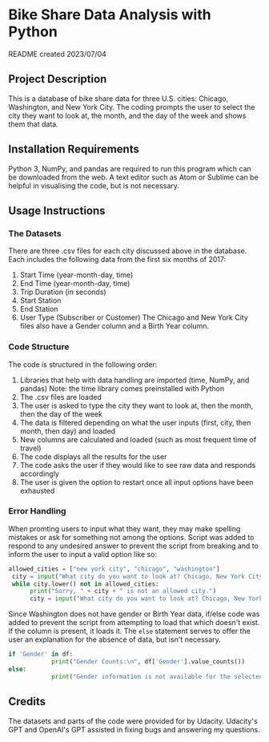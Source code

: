 # Bike Share Data Analysis with Python
README created 2023/07/04
## Project Description
This is a database of bike share data for three U.S. cities: Chicago, Washington, and New York City. The coding prompts the user to select the city they want to look at, the month, and the day of the week and shows them that data.

## Installation Requirements
Python 3, NumPy, and pandas are required to run this program which can be downloaded from the web. A text editor such as Atom or Sublime can be helpful in visualising the code, but is not necessary.

## Usage Instructions
### The Datasets
There are three .csv files for each city discussed above in the database. Each includes the following data from the first six months of 2017:
1. Start Time (year-month-day, time)
2. End Time (year-month-day, time)
3. Trip Duration (in seconds)
4. Start Station
5. End Station
6. User Type (Subscriber or Customer)
The Chicago and New York City files also have a Gender column and a Birth Year column.

### Code Structure
The code is structured in the following order:
1. Libraries that help with data handling are imported (time, NumPy, and pandas)
   Note: the time library comes preinstalled with Python
2. The .csv files are loaded
3. The user is asked to type the city they want to look at, then the month, then the day of the week
4. The data is filtered depending on what the user inputs (first, city, then month, then day) and loaded
5. New columns are calculated and loaded (such as most frequent time of travel)
6. The code displays all the results for the user
7. The code asks the user if they would like to see raw data and responds accordingly
8. The user is given the option to restart once all input options have been exhausted

### Error Handling
When promting users to input what they want, they may make spelling mistakes or ask for something not among the options. Script was added to respond to any undesired answer to prevent the script from breaking and to inform the user to input a valid option like so:

```python
allowed_cities = ["new york city", "chicago", "washington"]
 city = input("What city do you want to look at? Chicago, New York City, or Washington: ")
 while city.lower() not in allowed_cities:
      print("Sorry, " + city + " is not an allowed city.")
      city = input("What city do you want to look at? Chicago, New York City, or Washington: ")
```
Since Washington does not have gender or Birth Year data, if/else code was added to prevent the script from attempting to load that which doesn't exist. If the column is present, it loads it. The `else` statement serves to offer the user an explanation for the absence of data, but isn't necessary. 
```python
if 'Gender' in df:
            print("Gender Counts:\n", df['Gender'].value_counts())
else:
            print("Gender information is not available for the selected city.")
```

## Credits
The datasets and parts of the code were provided for by Udacity. Udacity's GPT and OpenAI's GPT assisted in fixing bugs and answering my questions. 
